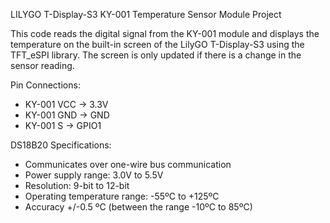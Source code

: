 LILYGO T-Display-S3 KY-001 Temperature Sensor Module Project

This code reads the digital signal from the KY-001 module and displays the temperature on the built-in screen of the LilyGO T-Display-S3 using the TFT_eSPI library. The screen is only updated if there is a change in the sensor reading.

Pin Connections:
 - KY-001 VCC  -> 3.3V
 - KY-001 GND  -> GND
 - KY-001 S    -> GPIO1

DS18B20 Specifications:
 - Communicates over one-wire bus communication
 - Power supply range: 3.0V to 5.5V
 - Resolution: 9-bit to 12-bit
 - Operating temperature range: -55ºC to +125ºC
 - Accuracy +/-0.5 ºC (between the range -10ºC to 85ºC)
